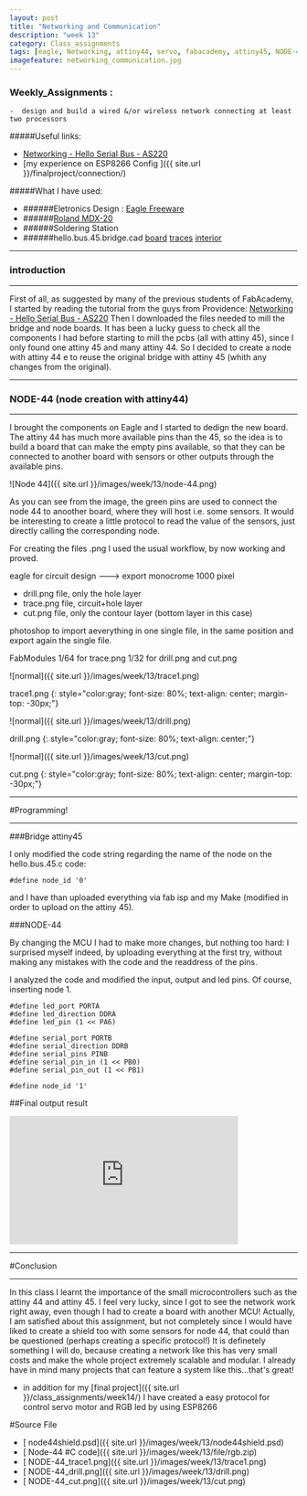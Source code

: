 ```yaml
---
layout: post
title: "Networking and Communication"
description: "week 13"
category: Class_assignments
tags: [eagle, Networking, attiny44, servo, fabacademy, attiny45, NODE-44 ]
imagefeature: networking_communication.jpg
---
```


### Weekly_Assignments :

	-  design and build a wired &/or wireless network connecting at least two processors


#####Useful links:


- [Networking - Hello Serial Bus - AS220](http://academy.cba.mit.edu/content/tutorials/akf/networking_serial_bus.html)
- [my experience on ESP8266 Config ]({{ site.url }}/finalproject/connection/)

#####What I have used:

- ######Eletronics Design : [Eagle Freeware](http://www.cadsoftusa.com/download-eagle/)
- ######[Roland MDX-20](http://www.rolanddg.com/product/3d/3d/mdx-20_15/mdx-20_15.html)
- ######Soldering Station
- ######hello.bus.45.bridge.cad [board](http://academy.cba.mit.edu/classes/networking_communications/bus/hello.bus.45.bridge.png) [traces](http://academy.cba.mit.edu/classes/networking_communications/bus/hello.bus.45.node.traces.png) [interior](http://academy.cba.mit.edu/classes/networking_communications/bus/hello.bus.45.node.interior.png)

****

### introduction

****

First of all, as suggested by many of the previous students of FabAcademy, I started by reading the tutorial from the guys from Providence: [Networking - Hello Serial Bus - AS220](http://academy.cba.mit.edu/content/tutorials/akf/networking_serial_bus.html) 
Then I downloaded the files needed to mill the bridge and node boards.
It has been a lucky guess to check all the components I had before starting to mill the pcbs (all with attiny 45), since I only found one attiny 45 and many attiny 44. 
So I decided to create a node with attiny 44 e to reuse the original bridge with attiny 45 (whith any changes from the original). 

****

### NODE-44 (node creation with attiny44)

****

I brought the components on Eagle and I started to dedign the new board. The attiny 44 has much more available pins than the 45, so the idea is to build a board that can make the empty pins available, so that they can be connected to another board with sensors or other outputs through the available pins.

![Node 44]({{ site.url }}/images/week/13/node-44.png)

As you can see from the image, the green pins are used to connect the node 44 to anoother board, where they will host i.e. some sensors.
It would be interesting to create a little protocol to read the value of the sensors, just directly calling the corresponding node.

For creating the files .png I used the usual workflow, by now working and proved.

eagle 
for circuit design ---> export monocrome 1000 pixel
- drill.png file, only the hole layer
- trace.png file, circuit+hole layer
- cut.png file, only the contour layer (bottom layer in this case)

photoshop 
to import aeverything in one single file, in the same position and export again the single file.

FabModules
1/64 for trace.png
1/32 for drill.png and cut.png

![normal]({{ site.url }}/images/week/13/trace1.png)

trace1.png
{: style="color:gray; font-size: 80%; text-align: center; margin-top: -30px;"}

![normal]({{ site.url }}/images/week/13/drill.png)

drill.png
{: style="color:gray; font-size: 80%; text-align: center;"}

![normal]({{ site.url }}/images/week/13/cut.png)

cut.png
{: style="color:gray; font-size: 80%; text-align: center; margin-top: -30px;"}


****

#Programming!

****

###Bridge attiny45

I only modified the code string regarding the name of the node on the hello.bus.45.c code:

	#define node_id '0'

and I have than uploaded everything via fab isp and my Make (modified in order to upload on the attiny 45). 

###NODE-44 


By changing the MCU I had to make more changes, but nothing too hard: I surprised myself indeed, by uploading everything at the first try, without making any mistakes with the code and the readdress of the pins.

I analyzed the code and modified the input, output and led pins.
Of course, inserting node 1. 

	#define led_port PORTA
	#define led_direction DDRA
	#define led_pin (1 << PA6)

	#define serial_port PORTB
	#define serial_direction DDRB
	#define serial_pins PINB
	#define serial_pin_in (1 << PB0)
	#define serial_pin_out (1 << PB1)

	#define node_id '1'

##Final output result 

<div class="flex-video widescreen vimeo">
  <iframe src="http://player.vimeo.com/video/130766008" width="400" height="225" frameborder="0" webkitAllowFullScreen mozallowfullscreen allowFullScreen></iframe>
</div>

 
****

#Conclusion

****

In this class I learnt the importance of the small microcontrollers such as the attiny 44 and attiny 45. I feel very lucky, since I got to see the network work right away, even though I had to create a board with another MCU! Actually, I am satisfied about this assignment, but not completely since I would have liked to create a shield too with some sensors for node 44, that could than be questioned (perhaps creating a specific protocol!) 
It is definetely something I will do, because creating a network like this has very small costs and make the whole project extremely scalable and modular.
I already have in mind many projects that can feature a system like this...that's great!

- in addition for my [final project]({{ site.url }}/class_assignments/week14/) I have created a easy protocol for control servo motor and RGB led by using ESP8266


#Source File


- [<i class="fa fa-file-image-o"></i> node44shield.psd]({{ site.url }}/images/week/13/node44shield.psd)
- [<i class="fa fa-floppy-o"></i> Node-44 #C code]({{ site.url }}/images/week/13/file/rgb.zip)
- [<i class="fa fa-file-image-o"></i> NODE-44_trace1.png]({{ site.url }}/images/week/13/trace1.png)
- [<i class="fa fa-file-image-o"></i> NODE-44_drill.png]({{ site.url }}/images/week/13/drill.png)
- [<i class="fa fa-file-image-o"></i> NODE-44_cut.png]({{ site.url }}/images/week/13/cut.png)


